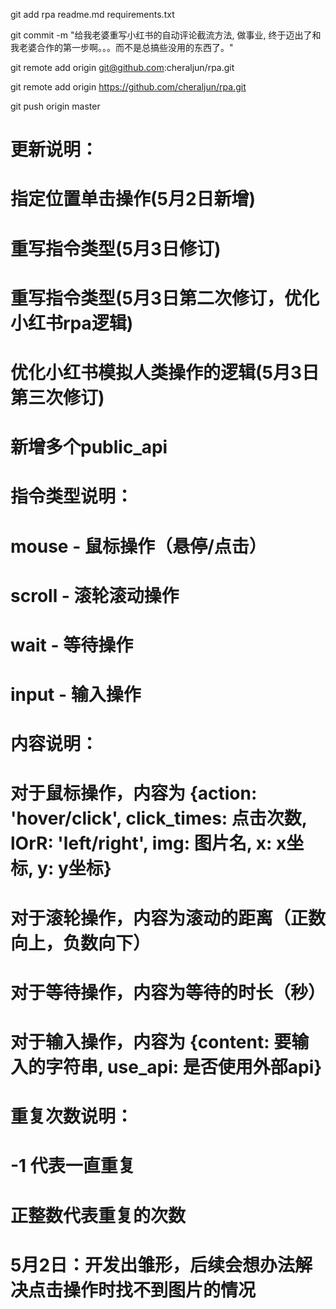 git add rpa readme.md requirements.txt

git commit -m "给我老婆重写小红书的自动评论截流方法, 做事业, 终于迈出了和我老婆合作的第一步啊。。。而不是总搞些没用的东西了。"

git remote add origin git@github.com:cheraljun/rpa.git

git remote add origin https://github.com/cheraljun/rpa.git

git push origin master

# 更新说明：

# 指定位置单击操作(5月2日新增)

# 重写指令类型(5月3日修订)

# 重写指令类型(5月3日第二次修订，优化小红书rpa逻辑)

# 优化小红书模拟人类操作的逻辑(5月3日第三次修订)

# 新增多个public_api





# 指令类型说明：
# mouse - 鼠标操作（悬停/点击）
# scroll - 滚轮滚动操作
# wait - 等待操作
# input - 输入操作

# 内容说明：
# 对于鼠标操作，内容为 {action: 'hover/click', click_times: 点击次数, lOrR: 'left/right', img: 图片名, x: x坐标, y: y坐标}
# 对于滚轮操作，内容为滚动的距离（正数向上，负数向下）
# 对于等待操作，内容为等待的时长（秒）
# 对于输入操作，内容为 {content: 要输入的字符串, use_api: 是否使用外部api}

# 重复次数说明：
# -1 代表一直重复
# 正整数代表重复的次数



# 5月2日：开发出雏形，后续会想办法解决点击操作时找不到图片的情况

